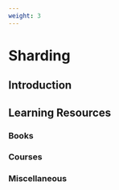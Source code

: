 ```yaml
---
weight: 3
---
```


# Sharding

## Introduction



## Learning Resources



### Books

### Courses

### Miscellaneous